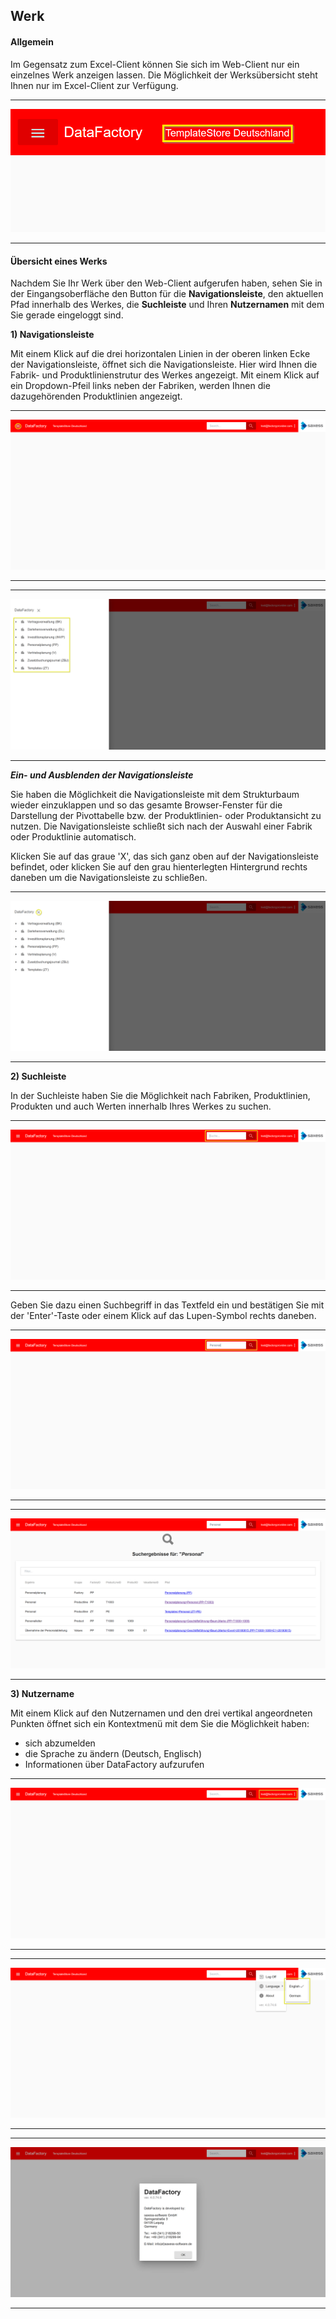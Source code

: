 ## Werk

#### Allgemein

Im Gegensatz zum Excel-Client können Sie sich im Web-Client nur ein einzelnes Werk anzeigen lassen. Die Möglichkeit der Werksübersicht steht Ihnen nur im Excel-Client zur Verfügung.

---
![](/Pictures/Web-Client/Werk/werk_1.png)

---

#### Übersicht eines Werks

Nachdem Sie Ihr Werk über den Web-Client aufgerufen haben, sehen Sie in der Eingangsoberfläche den Button für die **Navigationsleiste**, den aktuellen Pfad innerhalb des Werkes, die **Suchleiste** und Ihren **Nutzernamen** mit dem Sie gerade eingeloggt sind.

**1) Navigationsleiste**

Mit einem Klick auf die drei horizontalen Linien in der oberen linken Ecke der Navigationsleiste, öffnet sich die Navigationsleiste. Hier wird Ihnen die Fabrik- und Produktlinienstrutur des Werkes angezeigt. Mit einem Klick auf ein Dropdown-Pfeil links neben der Fabriken, werden Ihnen die dazugehörenden Produktlinien angezeigt.

---
![](/Pictures/Web-Client/Werk/werk_2.png)

---

---
![](/Pictures/Web-Client/Werk/werk_3.png)

---

***Ein- und Ausblenden der Navigationsleiste***

Sie haben die Möglichkeit die Navigationsleiste mit dem Strukturbaum wieder einzuklappen und so das gesamte Browser-Fenster für die Darstellung der Pivottabelle bzw. der Produktlinien- oder Produktansicht zu nutzen. Die Navigationsleiste schließt sich nach der Auswahl einer Fabrik oder Produktlinie automatisch.

Klicken Sie auf das graue 'X', das sich ganz oben auf der Navigationsleiste befindet, oder klicken Sie auf den grau hienterlegten Hintergrund rechts daneben um die Navigationsleiste zu schließen.

---
![](/Pictures/Web-Client/Werk/werk_4.png)

---

**2) Suchleiste**

In der Suchleiste haben Sie die Möglichkeit nach Fabriken, Produktlinien, Produkten und auch Werten innerhalb Ihres Werkes zu suchen.

---
![](/Pictures/Web-Client/Werk/werk_5.png)

---

Geben Sie dazu einen Suchbegriff in das Textfeld ein und bestätigen Sie mit der 'Enter'-Taste oder einem Klick auf das Lupen-Symbol rechts daneben.

---
![](/Pictures/Web-Client/Werk/werk_6.png)

---

---
![](/Pictures/Web-Client/Werk/werk_7.png)

---

**3) Nutzername**

Mit einem Klick auf den Nutzernamen und den drei vertikal angeordneten Punkten öffnet sich ein Kontextmenü mit dem Sie die Möglichkeit haben:

* sich abzumelden
* die Sprache zu ändern (Deutsch, Englisch)
* Informationen über DataFactory aufzurufen

---
![](/Pictures/Web-Client/Werk/werk_8.png)

---

---
![](/Pictures/Web-Client/Werk/werk_9.png)

---

---
![](/Pictures/Web-Client/Werk/werk_10.png)

---
